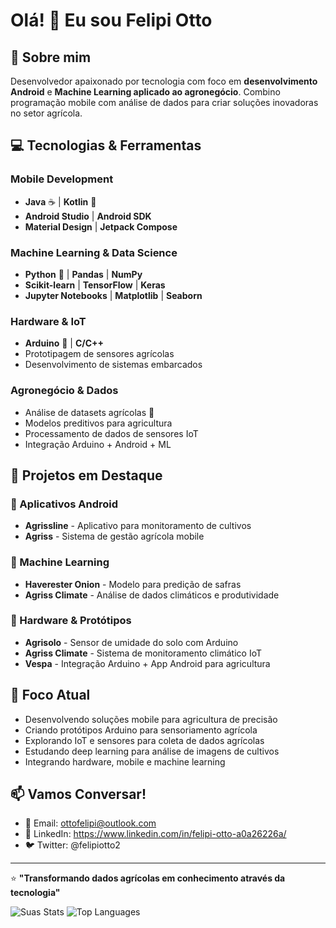# Olá! 👋 Eu sou Felipi Otto

## 🚀 Sobre mim
Desenvolvedor apaixonado por tecnologia com foco em **desenvolvimento Android** e **Machine Learning aplicado ao agronegócio**. Combino programação mobile com análise de dados para criar soluções inovadoras no setor agrícola.

## 💻 Tecnologias & Ferramentas

### Mobile Development
- **Java** ☕ | **Kotlin** 🎯
- **Android Studio** | **Android SDK**
- **Material Design** | **Jetpack Compose**

### Machine Learning & Data Science
- **Python** 🐍 | **Pandas** | **NumPy**
- **Scikit-learn** | **TensorFlow** | **Keras**
- **Jupyter Notebooks** | **Matplotlib** | **Seaborn**

### Hardware & IoT
- **Arduino** 🔧 | **C/C++**
- Prototipagem de sensores agrícolas
- Desenvolvimento de sistemas embarcados

### Agronegócio & Dados
- Análise de datasets agrícolas 🌱
- Modelos preditivos para agricultura
- Processamento de dados de sensores IoT
- Integração Arduino + Android + ML

## 🌱 Projetos em Destaque

### 📱 Aplicativos Android
- **Agrissline** - Aplicativo para monitoramento de cultivos
- **Agriss** - Sistema de gestão agrícola mobile

### 🤖 Machine Learning
- **Haverester Onion** - Modelo para predição de safras
- **Agriss Climate** - Análise de dados climáticos e produtividade

### 🔧 Hardware & Protótipos
- **Agrisolo** - Sensor de umidade do solo com Arduino
- **Agriss Climate** - Sistema de monitoramento climático IoT
- **Vespa** - Integração Arduino + App Android para agricultura


## 🌾 Foco Atual
- Desenvolvendo soluções mobile para agricultura de precisão
- Criando protótipos Arduino para sensoriamento agrícola
- Explorando IoT e sensores para coleta de dados agrícolas
- Estudando deep learning para análise de imagens de cultivos
- Integrando hardware, mobile e machine learning

## 📫 Vamos Conversar!
- 📧 Email: ottofelipi@outlook.com
- 💼 LinkedIn: https://www.linkedin.com/in/felipi-otto-a0a26226a/
- 🐦 Twitter: @felipiotto2

---
⭐ **"Transformando dados agrícolas em conhecimento através da tecnologia"**

![Suas Stats](https://github-readme-stats.vercel.app/api?username=NewHolland2&show_icons=true&theme=dark)
![Top Languages](https://github-readme-stats.vercel.app/api/top-langs/?username=NewHolland2&layout=compact&theme=dark)
